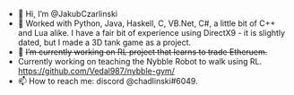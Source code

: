 - 👋 Hi, I’m @JakubCzarlinski
- 👀 Worked with Python, Java, Haskell, C, VB.Net, C#, a little bit of C++ and Lua alike. I have a fair bit of experience using DirectX9 - it is slightly dated, but I made a 3D tank game as a project.
- 🌱 ~~I’m currently working on RL project that learns to trade Etheruem.~~ 
- Currently working on teaching the Nybble Robot to walk using RL.  https://github.com/Vedal987/nybble-gym/
- 📫 How to reach me: discord @chadlinski#6049.

<!---
JakubCzarlinski/JakubCzarlinski is a ✨ special ✨ repository because its `README.md` (this file) appears on your GitHub profile.
You can click the Preview link to take a look at your changes.
--->
